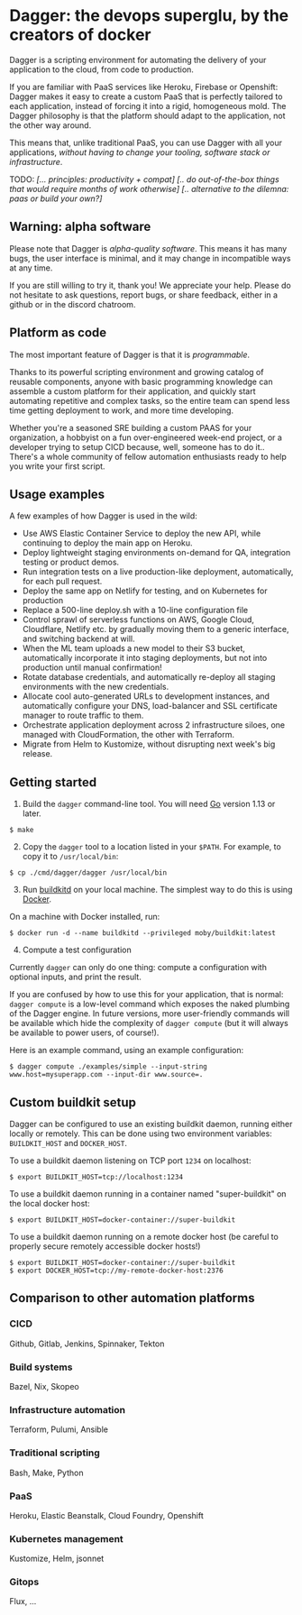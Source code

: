 # Dagger: the devops superglu, by the creators of docker

Dagger is a scripting environment for automating the delivery of your application to the cloud,
from code to production.

If you are familiar with PaaS services like Heroku, Firebase or Openshift:
Dagger makes it easy to create a custom PaaS that is perfectly tailored to each application,
instead of forcing it into a rigid, homogeneous mold. The Dagger philosophy
is that the platform should adapt to the application, not the other way around.

This means that, unlike traditional PaaS, you can use Dagger with all your applications,
*without having to change your tooling, software stack or infrastructure*.

TODO:
*[... principles: productivity + compat]*
*[.. do out-of-the-box things that would require months of work otherwise]*
*[.. alternative to the dilemna: paas or build your own?]*

## Warning: alpha software

Please note that Dagger is *alpha-quality software*. This means it has many bugs,
the user interface is minimal, and it may change in incompatible ways at any time.

If you are still willing to try it, thank you! We appreciate your help.
Please do not hesitate to ask questions, report bugs, or share feedback,
either in a github or in the discord chatroom.


## Platform as code

The most important feature of Dagger is that it is *programmable*.

Thanks to its powerful scripting environment and growing catalog of reusable components,
anyone with basic programming knowledge can assemble a custom platform for their application,
and quickly start automating repetitive and complex tasks, so the entire team can spend
less time getting deployment to work, and more time developing.

Whether you're a seasoned SRE building a custom PAAS for your organization, a hobbyist on a fun
over-engineered week-end project, or a developer trying to setup CICD because, well, someone has to do it..
There's a whole community of fellow automation enthusiasts ready to help you write your first script.


## Usage examples

A few examples of how Dagger is used in the wild:

- Use AWS Elastic Container Service to deploy the new API, while continuing to deploy the main app on Heroku.
- Deploy lightweight staging environments on-demand for QA, integration testing or product demos.
- Run integration tests on a live production-like deployment, automatically, for each pull request.
- Deploy the same app on Netlify for testing, and on Kubernetes for production
- Replace a 500-line deploy.sh with a 10-line configuration file
- Control sprawl of serverless functions on AWS, Google Cloud, Cloudflare, Netlify etc. by gradually
    moving them to a generic interface, and switching backend at will.
- When the ML team uploads a new model to their S3 bucket, automatically incorporate it into staging
    deployments, but not into production until manual confirmation!
- Rotate database credentials, and automatically re-deploy all staging environments with the new credentials.
- Allocate cool auto-generated URLs to development instances, and automatically configure your DNS,
	load-balancer and SSL certificate manager to route traffic to them.
- Orchestrate application deployment across 2 infrastructure siloes, one managed with CloudFormation, the other with Terraform.
- Migrate from Helm to Kustomize, without disrupting next week's big release. 


## Getting started

1. Build the `dagger` command-line tool. You will need [Go](https://golang.org) version 1.13 or later.

```
$ make
```

2. Copy the `dagger` tool to a location listed in your `$PATH`. For example, to copy it to `/usr/local/bin`:

```
$ cp ./cmd/dagger/dagger /usr/local/bin
```

3. Run [buildkitd](https://github.com/moby/buildkit) on your local machine. The simplest way to do this is using [Docker](https://docker.com).

On a machine with Docker installed, run:

```
$ docker run -d --name buildkitd --privileged moby/buildkit:latest
```

4. Compute a test configuration

Currently `dagger` can only do one thing: compute a configuration with optional inputs, and print the result.

If you are confused by how to use this for your application, that is normal: `dagger compute` is a low-level command
which exposes the naked plumbing of the Dagger engine. In future versions, more user-friendly commands will be available
which hide the complexity of `dagger compute` (but it will always be available to power users, of course!).

Here is an example command, using an example configuration:

```
$ dagger compute ./examples/simple --input-string www.host=mysuperapp.com --input-dir www.source=.
```


## Custom buildkit setup

Dagger can be configured to use an existing buildkit daemon, running either locally or remotely. This can be done using two environment variables: `BUILDKIT_HOST` and `DOCKER_HOST`.

To use a buildkit daemon listening on TCP port `1234` on localhost:

```
$ export BUILDKIT_HOST=tcp://localhost:1234
```

To use a buildkit daemon running in a container named "super-buildkit" on the local docker host:

```
$ export BUILDKIT_HOST=docker-container://super-buildkit
```

To use a buildkit daemon running on a remote docker host (be careful to properly secure remotely accessible docker hosts!)

```
$ export BUILDKIT_HOST=docker-container://super-buildkit
$ export DOCKER_HOST=tcp://my-remote-docker-host:2376
```


## Comparison to other automation platforms


### CICD

Github, Gitlab, Jenkins, Spinnaker, Tekton

### Build systems

Bazel, Nix, Skopeo

### Infrastructure automation

Terraform, Pulumi, Ansible

### Traditional scripting

Bash, Make, Python

### PaaS

Heroku, Elastic Beanstalk, Cloud Foundry, Openshift

### Kubernetes management

Kustomize, Helm, jsonnet

### Gitops 

Flux, ... 


